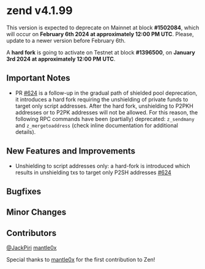 zend v4.1.99
=========

This version is expected to deprecate on Mainnet at block **#1502084**, which will occur on **February 6th 2024 at approximately 12:00 PM UTC**. Please, update to a newer version before February 6th.

A **hard fork** is going to activate on Testnet at block **#1396500**, on **January 3rd 2024 at approximately 12:00 PM UTC**.

## Important Notes
- PR [#624](https://github.com/HorizenOfficial/zen/pull/624) is a follow-up in the gradual path of shielded pool deprecation, it introduces a hard fork requiring the unshielding of private funds to target only script addresses. After the hard fork, unshielding to P2PKH addresses or to P2PK addresses will not be allowed. For this reason, the following RPC commands have been (partially) deprecated: `z_sendmany` and `z_mergetoaddress` (check inline documentation for additional details).

## New Features and Improvements
- Unshielding to script addresses only: a hard-fork is introduced which results in unshielding txs to target only P2SH addresses [#624](https://github.com/HorizenOfficial/zen/pull/624)

## Bugfixes

## Minor Changes

## Contributors

[@JackPiri](https://github.com/JackPiri)
[mantle0x](https://github.com/mantle0x)

Special thanks to [mantle0x](https://github.com/mantle0x) for the first contribution to Zen!
